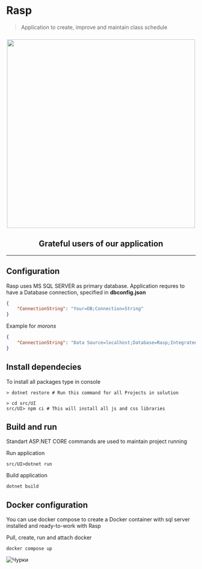 # Rasp
> Application to create, improve and maintain class schedule 

<p align=center>
    <img src="https://media.discordapp.net/attachments/490986273968881680/1086026627848339456/image.png" alText="Довольные_пользователи" width="500px" style="margin-top: 10px;">    
</p>
<h2 align=center>
Grateful users of our application
</h2>

-----

## Configuration
Rasp uses MS SQL SERVER as primary database. Application requres to have a Database connection, specified in **dbconfig.json**
```json
{
    "ConnectionString": "Your=DB;Connection=String"
}
```
Example for *morons*
```json
{
    "ConnectionString": "Data Source=localhost;Database=Rasp;Integrated Security=true;"
}
```

## Install dependecies
To install all packages type in console
```console
> dotnet restore # Run this command for all Projects in solution

> cd src/UI
src/UI> npm ci # This will install all js and css libraries 
```

## Build and run
Standart ASP.NET CORE commands are used to maintain project running

Run application

```console
src/UI>dotnet run
```

Build application

```console
dotnet build
```

## Docker configuration
You can use docker compose to create a Docker container with sql server installed and ready-to-work with Rasp

Pull, create, run and attach docker
```console
docker compose up
```
![Чурки](http://ii.yakuji.moe/b/src/1592057938362.png)
